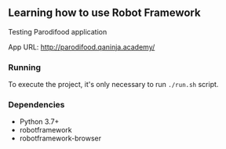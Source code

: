 ## Learning how to use Robot Framework

Testing Parodifood application

App URL: http://parodifood.qaninja.academy/

### Running

To execute the project, it's only necessary to run `./run.sh` script.

### Dependencies

- Python 3.7+
- robotframework
- robotframework-browser
